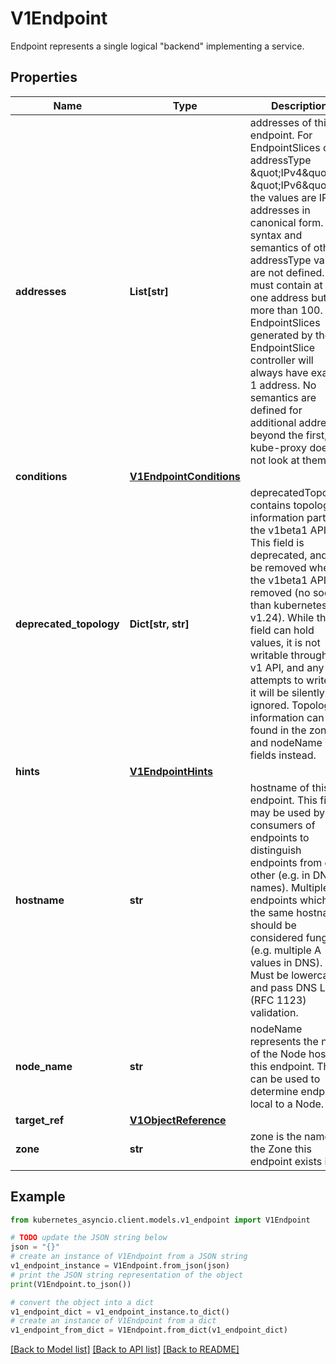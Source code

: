 # V1Endpoint

Endpoint represents a single logical \"backend\" implementing a service.

## Properties

Name | Type | Description | Notes
------------ | ------------- | ------------- | -------------
**addresses** | **List[str]** | addresses of this endpoint. For EndpointSlices of addressType \&quot;IPv4\&quot; or \&quot;IPv6\&quot;, the values are IP addresses in canonical form. The syntax and semantics of other addressType values are not defined. This must contain at least one address but no more than 100. EndpointSlices generated by the EndpointSlice controller will always have exactly 1 address. No semantics are defined for additional addresses beyond the first, and kube-proxy does not look at them. | 
**conditions** | [**V1EndpointConditions**](V1EndpointConditions.md) |  | [optional] 
**deprecated_topology** | **Dict[str, str]** | deprecatedTopology contains topology information part of the v1beta1 API. This field is deprecated, and will be removed when the v1beta1 API is removed (no sooner than kubernetes v1.24).  While this field can hold values, it is not writable through the v1 API, and any attempts to write to it will be silently ignored. Topology information can be found in the zone and nodeName fields instead. | [optional] 
**hints** | [**V1EndpointHints**](V1EndpointHints.md) |  | [optional] 
**hostname** | **str** | hostname of this endpoint. This field may be used by consumers of endpoints to distinguish endpoints from each other (e.g. in DNS names). Multiple endpoints which use the same hostname should be considered fungible (e.g. multiple A values in DNS). Must be lowercase and pass DNS Label (RFC 1123) validation. | [optional] 
**node_name** | **str** | nodeName represents the name of the Node hosting this endpoint. This can be used to determine endpoints local to a Node. | [optional] 
**target_ref** | [**V1ObjectReference**](V1ObjectReference.md) |  | [optional] 
**zone** | **str** | zone is the name of the Zone this endpoint exists in. | [optional] 

## Example

```python
from kubernetes_asyncio.client.models.v1_endpoint import V1Endpoint

# TODO update the JSON string below
json = "{}"
# create an instance of V1Endpoint from a JSON string
v1_endpoint_instance = V1Endpoint.from_json(json)
# print the JSON string representation of the object
print(V1Endpoint.to_json())

# convert the object into a dict
v1_endpoint_dict = v1_endpoint_instance.to_dict()
# create an instance of V1Endpoint from a dict
v1_endpoint_from_dict = V1Endpoint.from_dict(v1_endpoint_dict)
```
[[Back to Model list]](../README.md#documentation-for-models) [[Back to API list]](../README.md#documentation-for-api-endpoints) [[Back to README]](../README.md)



